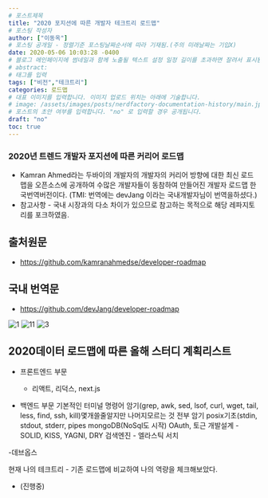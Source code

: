 ```yaml
---
# 포스트제목
title: "2020 포지션에 따른 개발자 테크트리 로드맵"
# 포스팅 작성자
author: ["이동옥"] 
# 포스팅 공개일 - 정렬기준 포스팅날짜순서에 따라 기재됨.(주의 미래날짜는 기입X)
date: 2020-05-06 10:03:28 -0400
# 블로그 메인페이지에 썸네일과 함께 노출될 텍스트 설정 일정 길이를 초과하면 잘려서 표시됨.
# abstract:
# 태그를 입력
tags: ["비전","테크트리"]
categories: 로드맵
# 대표 이미지를 입력합니다. 이미지 업로드 위치는 아래에 기술합니다.
# image: /assets/images/posts/nerdfactory-documentation-history/main.jpg
# 포스트의 초안 여부를 입력합니다. "no" 로 입력할 경우 공개됩니다.
draft: "no"
toc: true
---
```


### 2020년 트렌드 개발자 포지션에 따른 커리어 로드맵
 - Kamran Ahmed라는 두바이의 개발자의 개발자의 커리어 방향에 대한 최신 로드맵을 오픈소스에 공개하여 수많은 개발자들이 동참하여 만들어진 개발자 로드맵 한국번역버전이다. (TMI: 번역에는 devJang 이라는 국내개발자님이 번역을하셨다.)
 - 참고사항 - 국내 시장과의 다소 차이가 있으므로 참고하는 목적으로 해당 레파지토리를 포크하였음.

## 출처원문
 - https://github.com/kamranahmedse/developer-roadmap 
 
## 국내 번역문
 - https://github.com/devJang/developer-roadmap


![1](https://user-images.githubusercontent.com/12209348/81139078-6c6ee380-8f9f-11ea-8689-7e077c88d37e.png)
![11](https://user-images.githubusercontent.com/12209348/81139080-6ed13d80-8f9f-11ea-9a50-b37ecd51a4d6.png)
![3](https://user-images.githubusercontent.com/12209348/81139083-71339780-8f9f-11ea-844c-8e47b91000ce.png)

 
 
 
## 2020데이터 로드맵에 따른 올해 스터디 계획리스트
 - 프론트엔드 부문 
   - 리액트, 리덕스, next.js

 - 백엔드 부문
기본적인 터미널 명령어 암기(grep, awk, sed, lsof, curl, wget, tail, less, find, ssh, kill)몇개쓸줄알지만 나머지모르는 것 전부 암기
posix기초(stdin, stdout, stderr, pipes
mongoDB(NoSql도 시작)
OAuth, 토근
개발설계 - SOLID, KISS, YAGNI, DRY
검색엔진 - 엘라스틱 서치


-데브옵스

현재 나의 테크트리 - 기존 로드맵에 비교하여 나의 역량을 체크해보았다.
 - (진행중)
